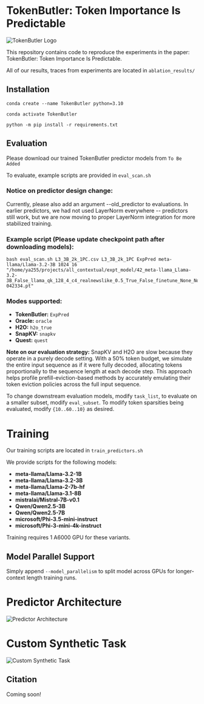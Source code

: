 # TokenButler: Token Importance Is Predictable


![TokenButler Logo](https://github.com/abdelfattah-lab/TokenButler/blob/main/figs/tokenbutlerlogo.png)

This repository contains code to reproduce the experiments in the paper: TokenButler: Token Importance Is Predictable. 

All of our results, traces from experiments are located in `ablation_results/`


## Installation

`conda create --name TokenButler python=3.10`

`conda activate TokenButler`

`python -m pip install -r requirements.txt`

## Evaluation
Please download our trained TokenButler predictor models from `To Be Added`

To evaluate, example scripts are provided in `eval_scan.sh`

### Notice on predictor design change:
Currently, please also add an argument --old_predictor to evaluations.
In earlier predictors, we had not used LayerNorm everywhere -- predictors still work, but we are now moving to proper LayerNorm integration for more stabilized training.

### Example script (Please update checkpoint path after downloading models):
```
bash eval_scan.sh L3_3B_2k_1PC.csv L3_3B_2k_1PC ExpPred meta-llama/Llama-3.2-3B 1024 16 "/home/ya255/projects/all_contextual/expt_model/42_meta-llama_Llama-3.2-3B_False_llama_qk_128_4_c4_realnewslike_0.5_True_False_finetune_None_None_5000_False_False_1_False_False_False_False_4_8_2/0.001_16_None_False_1000_20_1024_fixed_40pc_ExpPred_AllContextual_Jan9_1000_4_2048_1024_1_28_4_16_4_MSE_False_False_L3_3B_2k_1PC.csv_L3_3B_2k_1PC_True_0.38571428571428584_20250111-042334.pt"
```

### Modes supported: 
- **TokenButler:** `ExpPred`
- **Oracle:** `oracle`
- **H2O:** `h2o_true`
- **SnapKV:** `snapkv`
- **Quest:** `quest`


**Note on our evaluation strategy:** SnapKV and H2O are slow because they operate in a purely decode setting. With a 50% token budget, we simulate the entire input sequence as if it were fully decoded, allocating tokens proportionally to the sequence length at each decode step. This approach helps profile prefill-eviction-based methods by accurately emulating their token eviction policies across the full input sequence.

To change downstream evaluation models, modify `task_list`, to evaluate on a smaller subset, modify `eval_subset`. To modify token sparsities being evaluated, modify `{10..60..10}` as desired.


# Training
Our training scripts are located in `train_predictors.sh`

We provide scripts for the following models:
- **meta-llama/Llama-3.2-1B**
- **meta-llama/Llama-3.2-3B**
- **meta-llama/Llama-2-7b-hf**
- **meta-llama/Llama-3.1-8B**
- **mistralai/Mistral-7B-v0.1**
- **Qwen/Qwen2.5-3B**
- **Qwen/Qwen2.5-7B**
- **microsoft/Phi-3.5-mini-instruct**
- **microsoft/Phi-3-mini-4k-instruct**

Training requires 1 A6000 GPU for these variants.

## Model Parallel Support

Simply append `--model_parallelism` to split model across GPUs for longer-context length training runs.

# Predictor Architecture

![Predictor Architecture](https://github.com/abdelfattah-lab/TokenButler/blob/main/figs/mainfig.png)

# Custom Synthetic Task

![Custom Synthetic Task](https://github.com/abdelfattah-lab/TokenButler/blob/main/figs/datasetfig.png)

## Citation


Coming soon!
